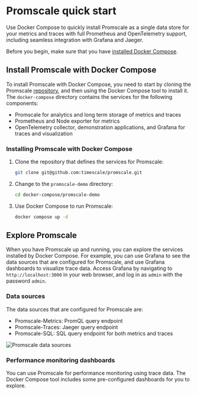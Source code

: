 # Promscale quick start
Use Docker Compose to quickly install Promscale as a single data store for your
metrics and traces with full Prometheus and OpenTelemetry support, including seamless
integration with Grafana and Jaeger.  

Before you begin, make sure that you have [installed Docker Compose][docker-compose].

## Install Promscale with Docker Compose
To install Promscale with Docker Compose, you need to start by cloning the Promscale 
[repository][gh-promscale], and then using the Docker Compose tool to install it. The 
`docker-compose` directory contains the services for the following components:
* Promscale for analytics and long term storage of metrics and traces
* Prometheus and Node exporter for metrics
* OpenTelemetry collector, demonstration applications, and Grafana for traces and visualization

### Installing Promscale with Docker Compose

<procedure>

1. Clone the repository that defines the services for Promscale:
   ```bash
   git clone git@github.com:timescale/promscale.git
   ```
1. Change to the `promscale-demo` directory:
   ```bash
   cd docker-compose/promscale-demo
   ```
1. Use Docker Compose to run Promscale:
   ```bash
   docker compose up -d
   ```  

</procedure >

## Explore Promscale
When you have Promscale up and running, you can explore the services installed 
by Docker Compose. For example, you can use Grafana to see the data sources 
that are configured for Promscale, and use Grafana dashboards to visualize trace 
data. Access Grafana by navigating to `http://localhost:3000` in your web browser, 
and log in as `admin` with the password `admin`.

### Data sources
The data sources that are configured for Promscale are:
* Promscale-Metrics: PromQL query endpoint
* Promscale-Traces: Jaeger query endpoint
* Promscale-SQL: SQL query endpoint for both metrics and traces

<img class="main-content__illustration" src="https://s3.amazonaws.com/assets.timescale.com/docs/images/promscale-grafana-datasource-qsg.png" alt="Promscale data sources"/>

### Performance monitoring dashboards
You can use Promscale for performance monitoring using trace data. 
The Docker Compose tool includes some pre-configured dashboards 
for you to explore.
<!--- Add instructions here -->

<!-- <todo-upload-the-image1-to-s3-and-add-it-here>

<todo-upload-the-image2-to-s3-and-add-it-here>

<todo-upload-the-image3-to-s3-and-add-it-here> -->


[gh-promscale]: https://github.com/timescale/promscale
[docker-compose]: https://docs.docker.com/compose/install/
